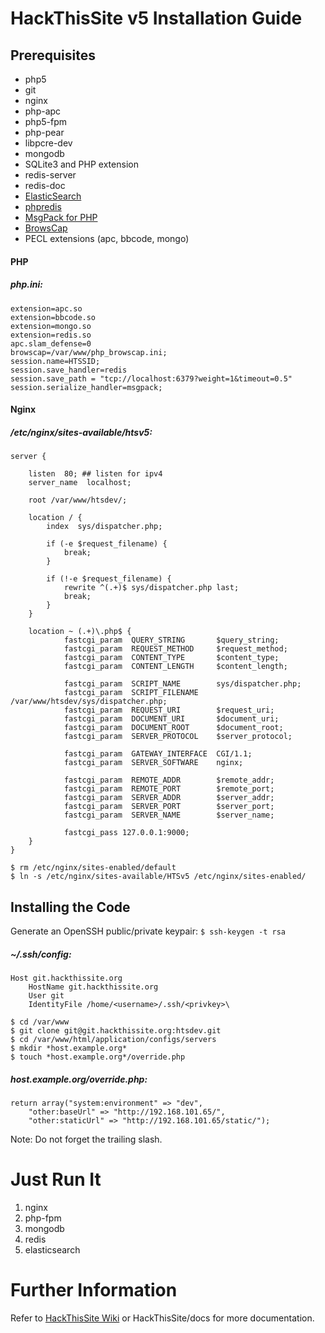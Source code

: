HackThisSite v5 Installation Guide
==================================

Prerequisites
-------------
- php5
- git
- nginx
- php-apc
- php5-fpm
- php-pear
- libpcre-dev
- mongodb
- SQLite3 and PHP extension
- redis-server
- redis-doc
- [ElasticSearch](http://www.elasticsearch.org/download/)
- [phpredis](http://www.github.com/nicolasff/phpredis)
- [MsgPack for PHP](http://code.google.com/p/php-msgpack/)
- [BrowsCap](http://browsers.garykeith.com/downloads.asp)
- PECL extensions (apc, bbcode, mongo)

#### PHP ####

##### php.ini: #####
```
extension=apc.so
extension=bbcode.so
extension=mongo.so
extension=redis.so
apc.slam_defense=0
browscap=/var/www/php_browscap.ini;
session.name=HTSSID;
session.save_handler=redis
session.save_path = "tcp://localhost:6379?weight=1&timeout=0.5"
session.serialize_handler=msgpack;
```

#### Nginx ####

##### /etc/nginx/sites-available/htsv5: #####
```
server {

	listen  80; ## listen for ipv4
	server_name  localhost;

	root /var/www/htsdev/;

	location / {
		index  sys/dispatcher.php;

		if (-e $request_filename) {
			break;
		}

		if (!-e $request_filename) {
			rewrite ^(.+)$ sys/dispatcher.php last;
			break;
		}
	}

	location ~ (.+)\.php$ {
        	fastcgi_param  QUERY_STRING       $query_string;
        	fastcgi_param  REQUEST_METHOD     $request_method;
	        fastcgi_param  CONTENT_TYPE       $content_type;
	        fastcgi_param  CONTENT_LENGTH     $content_length;
 
	        fastcgi_param  SCRIPT_NAME        sys/dispatcher.php;
	        fastcgi_param  SCRIPT_FILENAME    /var/www/htsdev/sys/dispatcher.php;
	        fastcgi_param  REQUEST_URI        $request_uri;
	        fastcgi_param  DOCUMENT_URI       $document_uri;
	        fastcgi_param  DOCUMENT_ROOT      $document_root;
	        fastcgi_param  SERVER_PROTOCOL    $server_protocol;
 
        	fastcgi_param  GATEWAY_INTERFACE  CGI/1.1;
	        fastcgi_param  SERVER_SOFTWARE    nginx;
 
        	fastcgi_param  REMOTE_ADDR        $remote_addr;
	        fastcgi_param  REMOTE_PORT        $remote_port;
	        fastcgi_param  SERVER_ADDR        $server_addr;
	        fastcgi_param  SERVER_PORT        $server_port;
	        fastcgi_param  SERVER_NAME        $server_name;
 
	        fastcgi_pass 127.0.0.1:9000;
	}
}
```

```
$ rm /etc/nginx/sites-enabled/default
$ ln -s /etc/nginx/sites-available/HTSv5 /etc/nginx/sites-enabled/
```

Installing the Code
-------------------
Generate an OpenSSH public/private keypair: `$ ssh-keygen -t rsa`

##### ~/.ssh/config: ######
```
Host git.hackthissite.org
    HostName git.hackthissite.org
    User git
    IdentityFile /home/<username>/.ssh/<privkey>\
```

```
$ cd /var/www
$ git clone git@git.hackthissite.org:htsdev.git
$ cd /var/www/html/application/configs/servers
$ mkdir *host.example.org*
$ touch *host.example.org*/override.php
```

##### *host.example.org*/override.php: #####
```
return array("system:environment" => "dev",
    "other:baseUrl" => "http://192.168.101.65/",
    "other:staticUrl" => "http://192.168.101.65/static/");
```
Note: Do not forget the trailing slash.

Just Run It
===========
1. nginx
2. php-fpm
3. mongodb
4. redis
5. elasticsearch

Further Information
====================
Refer to [HackThisSite Wiki](https://github.com/HackThisSite/HackThisSite/wiki)
or HackThisSite/docs for more documentation.
